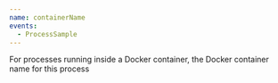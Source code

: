 ```yaml
---
name: containerName
events:
  - ProcessSample
---
```


For processes running inside a Docker container, the Docker container name for this process